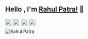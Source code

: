 ## Hello , I'm [Rahul Patra!](https://in.linkedin.com/in/rahul-patra-b57453178?trk=people-guest_people_search-card/) 👋

<a href="https://in.linkedin.com/in/rahul-patra-b57453178">
  <img align="left" alt="Rahul Patra's Linkdin" width="22px" src="https://cdn.jsdelivr.net/npm/simple-icons@v3/icons/linkedin.svg" />
</a>
<a href="https://github.com/rahulpatra003">
  <img align="left" alt="Rahul Patra's Github" width="22px" src="https://cdn.jsdelivr.net/npm/simple-icons@v3/icons/github.svg" />
</a>
<a href="https://www.instagram.com/rahulpatra003/">
  <img align="left" alt=Rahul Patra's Instagram" width="22px" src="https://cdn.jsdelivr.net/npm/simple-icons@v3/icons/instagram.svg" />
</a>
<a href="https://www.facebook.com/rahul.patra.106902">
  <img align="left" alt="Rahul Patra's Facebook" width="22px" src="https://cdn.jsdelivr.net/npm/simple-icons@v3/icons/facebook.svg" />
</a>
<br/>
<p align="left"> <img src="https://komarev.com/ghpvc/?username=rahulpatra003&label=Profile%20views&color=0e75b6&style=flat" alt="Rahul Patra" /> </p>
